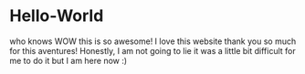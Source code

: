 # Hello-World
who knows 
WOW this is so awesome!
I love this website thank you so much for this aventures!
Honestly, I am not going to lie it was a little bit difficult for me to do it but I am here now :)
